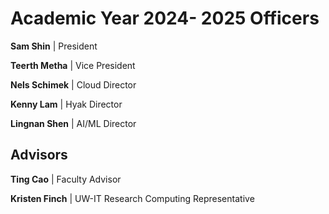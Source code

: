 # Academic Year 2024- 2025 Officers

**Sam Shin** |
President

**Teerth Metha** |
Vice President

**Nels Schimek** |
Cloud Director

**Kenny Lam** |
Hyak Director

**Lingnan Shen** |
AI/ML Director

## Advisors

**Ting Cao** |
Faculty Advisor

**Kristen Finch** |
UW-IT Research Computing Representative
